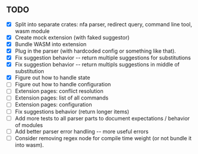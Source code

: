 ## TODO

- [x] Split into separate crates: nfa parser, redirect query, command line tool, wasm module
- [x] Create mock extension (with faked suggestor)
- [x] Bundle WASM into extension
- [x] Plug in the parser (with hardcoded config or something like that).
- [x] Fix suggestion behavior -- return multiple suggestions for substitutions
- [x] Fix suggestion behavior -- return multipls suggestions in middle of substitution
- [x] Figure out how to handle state
- [ ] Figure out how to handle configuration
- [ ] Extension pages: conflict resolution
- [ ] Extension pages: list of all commands
- [ ] Extension pages: configuration
- [ ] Fix suggestions behavior (return longer items)
- [ ] Add more tests to all parser parts to document expectations / behavior of modules
- [ ] Add better parser error handling -- more useful errors
- [ ] Consider removing regex node for compile time weight (or not bundle it into wasm).
